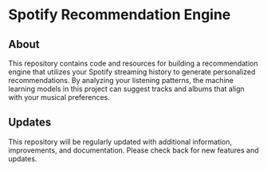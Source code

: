 # Spotify Recommendation Engine

## About
This repository contains code and resources for building a recommendation engine that utilizes your Spotify streaming history to generate personalized recommendations. By analyzing your listening patterns, the machine learning models in this project can suggest tracks and albums that align with your musical preferences.


## Updates
This repository will be regularly updated with additional information, improvements, and documentation. Please check back for new features and updates.
